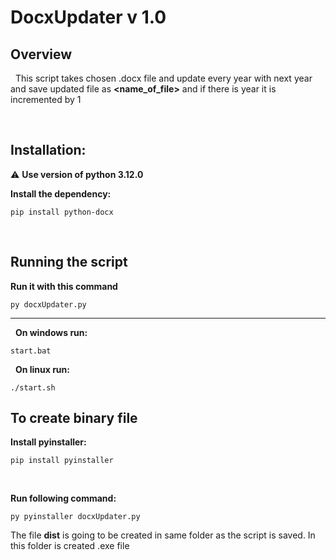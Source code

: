 # DocxUpdater v 1.0

## Overview
&nbsp;
This script takes chosen .docx file and update every year with next year and save updated file as **<name_of_file>** and if there is year it is incremented by 1

&nbsp;

## Installation:

:warning: **Use version of python 3.12.0**

<b>Install the dependency:</b>
```
pip install python-docx
```
</br>

## Running the script

**Run it with this command**
```
py docxUpdater.py
```
___
&nbsp;
**On windows run:**
```
start.bat
```
&nbsp;
**On linux run:**
```
./start.sh
```


## To create binary file

**Install pyinstaller:**

```
pip install pyinstaller
```
&nbsp;

**Run following command:**

```
py pyinstaller docxUpdater.py
```

The file **dist** is going to be created in same folder as the script is saved. In this folder is created .exe file










